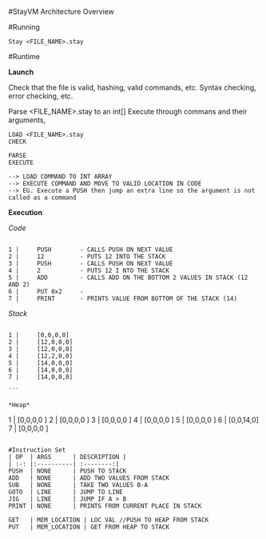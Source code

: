 #StayVM Architecture Overview


#Running 
``` 
Stay <FILE_NAME>.stay
```

#Runtime

**Launch**

Check that the file is valid, hashing, valid commands, etc.
Syntax checking, error checking, etc.

Parse <FILE_NAME>.stay to an int[]
Execute through commans and their arguments, 

````
LOAD <FILE_NAME>.stay
CHECK

PARSE
EXECUTE

--> LOAD COMMAND TO INT ARRAY
--> EXECUTE COMMAND AND MOVE TO VALID LOCATION IN CODE
--> EG. Execute a PUSH then jump an extra line so the argument is not called as a command

````

**Execution**

*Code*

````

1 |   	PUSH		- CALLS PUSH ON NEXT VALUE
2 |		12			- PUTS 12 INTO THE STACK
3 |		PUSH		- CALLS PUSH ON NEXT VALUE
4 |		2			- PUTS 12 I NTO THE STACK
5 |		ADD 		- CALLS ADD ON THE BOTTOM 2 VALUES IN STACK (12 AND 2)
6 |		PUT 0x2		-
7 | 	PRINT		- PRINTS VALUE FROM BOTTOM OF THE STACK (14)

````

*Stack*

````

1 |   	[0,0,0,0]
2 |		[12,0,0,0]
3 |		[12,0,0,0]
4 |		[12,2,0,0]
5 |		[14,0,0,0]
6 | 	[14,0,0,0]
7 | 	[14,0,0,0]

```

*Heap*

````

1 |   	[0,0,0,0 ]
2 |		[0,0,0,0 ]
3 |		[0,0,0,0 ]
4 |		[0,0,0,0 ]
5 |		[0,0,0,0 ]
6 | 	[0,0,14,0]
7 | 	[0,0,0,0 ]

```

#Instruction Set
| OP  | ARGS      | DESCRIPTION |
| :-: |:----------| :--------:|
PUSH  |	NONE	  | PUSH TO STACK
ADD   |	NONE	  | ADD TWO VALUES FROM STACK
SUB   |	NONE 	  | TAKE TWO VALUES B-A 
GOTO  | LINE 	  | JUMP TO LINE
JIG   | LINE      | JUMP IF A > B
PRINT |	NONE	  | PRINTS FROM CURRENT PLACE IN STACK

GET   | MEM_LOCATION | LOC VAL //PUSH TO HEAP FROM STACK
PUT   | MEM_LOCATION | GET FROM HEAP TO STACK